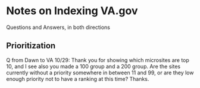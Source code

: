 # Notes on Indexing VA.gov
Questions and Answers, in both directions

## Prioritization

Q from Dawn to VA 10/29:
Thank you for showing which microsites are top 10, and I see also you made a 100 group and a 200 group. Are the sites currently without a priority somewhere in between 11 and 99, or are they low enough priority not to have a ranking at this time? Thanks.
